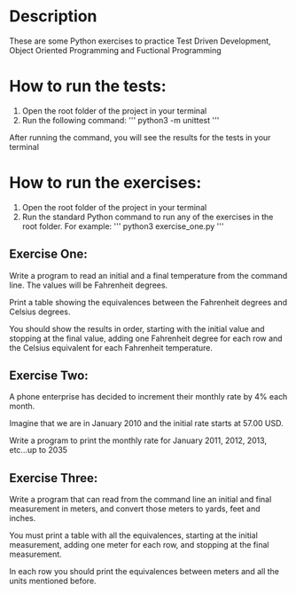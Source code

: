 # Description 
These are some Python exercises to practice 
Test Driven Development, Object Oriented Programming and Fuctional Programming

# How to run the tests:

1) Open the root folder of the project in your terminal
2) Run the following command: 
'''
python3 -m unittest
'''

After running the command, you will see the results for the tests in your terminal

# How to run the exercises:
1) Open the root folder of the project in your terminal
2) Run the standard Python command to run any of the exercises in the root folder. For example: 
'''
python3 exercise_one.py
'''

## Exercise One:
Write a program to read an initial and a final temperature
from the command line. The values will be Fahrenheit degrees.

Print a table showing the equivalences between the Fahrenheit 
degrees and Celsius degrees. 

You should show the results in order, starting with the initial value
and stopping at the final value, adding one Fahrenheit degree for each
row and the Celsius equivalent for each Fahrenheit temperature. 

## Exercise Two:
A phone enterprise has decided to 
increment their monthly rate by 4% each month.

Imagine that we are in January 2010 
and the initial rate starts at 57.00 USD.

Write a program to print the monthly
rate for January 2011, 2012, 2013, etc...up to 2035

## Exercise Three:
Write a program that can read from the command line 
an initial and final measurement in meters, and convert those
meters to yards, feet and inches.

You must print a table with all the equivalences, 
starting at the initial measurement, adding one meter
for each row, and stopping at the final measurement.

In each row you should print the equivalences between 
meters and all the units mentioned before.
